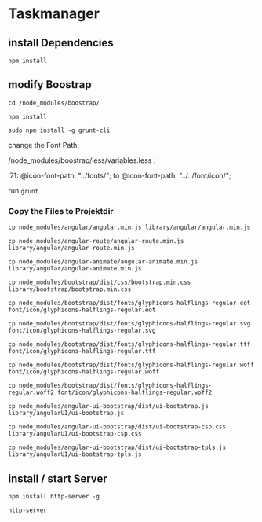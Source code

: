 # Taskmanager

## install Dependencies
`npm install`

## modify Boostrap
`cd /node_modules/boostrap/`

`npm install`

`sudo npm install -g grunt-cli`

change the Font Path:

/node_modules/boostrap/less/variables.less :

l71: @icon-font-path:          "../fonts/"; to @icon-font-path:          "../../font/icon/";

run `grunt`

### Copy the Files to Projektdir
`cp node_modules/angular/angular.min.js library/angular/angular.min.js`

`cp node_modules/angular-route/angular-route.min.js library/angular/angular-route.min.js`

`cp node_modules/angular-animate/angular-animate.min.js library/angular/angular-animate.min.js`

`cp node_modules/bootstrap/dist/css/bootstrap.min.css library/bootstrap/bootstrap.min.css`

`cp node_modules/bootstrap/dist/fonts/glyphicons-halflings-regular.eot font/icon/glyphicons-halflings-regular.eot`

`cp node_modules/bootstrap/dist/fonts/glyphicons-halflings-regular.svg font/icon/glyphicons-halflings-regular.svg`

`cp node_modules/bootstrap/dist/fonts/glyphicons-halflings-regular.ttf font/icon/glyphicons-halflings-regular.ttf`

`cp node_modules/bootstrap/dist/fonts/glyphicons-halflings-regular.woff font/icon/glyphicons-halflings-regular.woff`

`cp node_modules/bootstrap/dist/fonts/glyphicons-halflings-regular.woff2 font/icon/glyphicons-halflings-regular.woff2`

`cp node_modules/angular-ui-bootstrap/dist/ui-bootstrap.js library/angularUI/ui-bootstrap.js`

`cp node_modules/angular-ui-bootstrap/dist/ui-bootstrap-csp.css library/angularUI/ui-bootstrap-csp.css`

`cp node_modules/angular-ui-bootstrap/dist/ui-bootstrap-tpls.js library/angularUI/ui-bootstrap-tpls.js`

## install / start Server
`npm install http-server -g`

`http-server`
